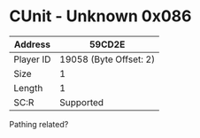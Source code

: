 
#  CUnit - Unknown 0x086
Address   | 59CD2E
----------|-------------
Player ID | 19058 (Byte Offset: 2)
Size 	  | 1
Length 	  | 1
SC:R      | Supported

Pathing related?
